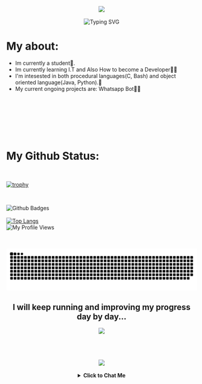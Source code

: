 <p align="center">
   <a href="https://github.com/Mike-Sliver">
    <img src="https://user-images.githubusercontent.com/100421286/193405245-bba2b291-7283-44dd-988c-2a616a410688.gif"width="800"> </a>
    </p>


<div align="center">
    <img
        src="https://readme-typing-svg.herokuapp.com?font=GlossAndBloom&size=30&duration=4997&color=#55ff4b&background=FF673200&center=true&vCenter=true&lines=Hey+Bro+Itz+Mike+Sliver+;Thanks+for+Visiting+;Follow+my+github"
            alt="Typing SVG"
        />
    </a>
</p>
</div>



# My about:
- Im currently a student🙂.
- Im currently learning I.T and Also How to become a Developer🥳🌹 
- I'm intesested in both procedural languages(C, Bash) and object oriented language(Java, Python).💝
- My current ongoing projects are: Whatsapp Bot🎁🎉

<br>
<br>

<br><br><br>

# My Github Status:

<br>


[![trophy](https://github-profile-trophy.vercel.app/?username=Mike-Sliver)](https://github.com/mrjuice01)

<br>

![Github Badges](https://github-readme-stats.vercel.app/api?username=Mike-Sliver&show_icons=true&theme=vision-friendly-dark)
<br>
<br>
[![Top Langs](https://github-readme-stats.vercel.app/api/top-langs/?username=Mike-Sliver&layout=compact)](https://github.com/Mike-Sliver/github-readme-stats)<br>
![My Profile Views](https://gpvc.arturio.dev/Mike-Sliver)
<br>
<br>
<br>

<p align="center">
<img src="https://github.com/Platane/snk/raw/output/github-contribution-grid-snake.svg" alt="nz" width="700"/>
</p>


<h2 align="center"> I will keep running and improving my progress day by day...
</h2>

<p align="center">
   <a href="https://github.com/Mike-Sliver">
    <img src="https://raw.githubusercontent.com/SP-XD/SP-XD/main/images/dino_rounded.gif" width="800"> </a>
    </p>

<br>
<br>
<br>


<div align="center">
    <img
        src="https://readme-typing-svg.herokuapp.com?font=GlossAndBloom&size=30&duration=4997&color=993300&background=FF673200&center=true&vCenter=true&lines=Thanks+for+your+visit;+Chat+me+below👇;+Bye+Have+a+good+Day"

<!-- 𝐂𝐨𝐧𝐭𝐚𝐜𝐭 ᴍɪᴊʀ sʟɪᴠᴇʀ -->
<b><details><summary>Click to Chat Me</summary></b>

## ```Connect With 𝑨𝒔𝒊𝒇 𝑲𝒉𝒂𝒏```
</p>
<a href="https://wa.me/923474187615?text=Hi%20I%20Am%20From%20GitHub%20☺️">
    <img src="https://img.shields.io/badge/WhatsApp-25D366?style=for-the-badge&logo=whatsapp&logoColor=white" />
  </a>&nbsp;&nbsp;

#### If you have any queries or suggestions then you can contact me i will be happy to respond. 
<br>
